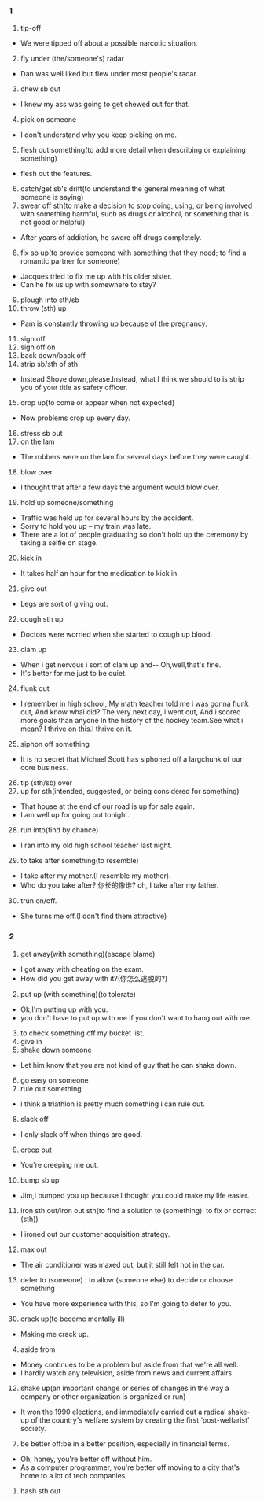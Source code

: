 ### 1
1. tip-off
- We were tipped off about a possible narcotic situation.
2. fly under (the/someone's) radar
- Dan was well liked but flew under most people's radar.
3. chew sb out
- I knew my ass was going to get chewed out for that.
4. pick on someone
- I don't understand why you keep picking on me.
5. flesh out something(to add more detail when describing or explaining something)
- flesh out the features.
6. catch/get sb's drift(to understand the general meaning of what someone is saying)
7. swear off sth(to make a decision to stop doing, using, or being involved with something harmful, such as drugs or alcohol, or something that is not good or helpful)
- After years of addiction, he swore off drugs completely.
8. fix sb up(to provide someone with something that they need;  to find a romantic partner for someone)
- Jacques tried to fix me up with his older sister.
- Can he fix us up with somewhere to stay?
9. plough into sth/sb
10. throw (sth) up
- Pam is constantly throwing up because of the pregnancy.
11. sign off
12. sign off on
13. back down/back off
14. strip sb/sth of sth
- Instead Shove down,please.Instead, what I think we should to is strip you of your title as safety officer.
15. crop up(to come or appear when not expected)
- Now problems crop up every day.
16. stress sb out
17. on the lam
- The robbers were on the lam for several days before they were caught.
18. blow over
- I thought that after a few days the argument would blow over.
19. hold up someone/something
- Traffic was held up for several hours by the accident.
- Sorry to hold you up – my train was late.
- There are a lot of people graduating so don't hold up the ceremony by taking a selfie on stage.
20. kick in
- It takes half an hour for the medication to kick in.
21. give out
- Legs are sort of giving out.
22. cough sth up
- Doctors were worried when she started to cough up blood.
23. clam up
- When i get nervous i sort of clam up and-- Oh,well,that's fine.
- It's better for me just to be quiet.
24. flunk out
- I remember in high school, My math teacher told me i was gonna flunk out, And know whai did? The very next day, i went out, And i scored more goals than anyone In the history of the hockey team.See what i mean? I thrive on this.I thrive on it.
25. siphon off something
- It is no secret that Michael Scott has siphoned off a largchunk of our core business.
26. tip (sth/sb) over
27. up for sth(intended, suggested, or being considered for something)
- That house at the end of our road is up for sale again.
- I am well up for going out tonight.
28. run into(find by chance)
- I ran into my old high school teacher last night.
29. to take after something(to resemble)
- I take after my mother.(I resemble my mother).
- Who do you take after? 你长的像谁? oh, I take after my father.
30. trun on/off.
- She turns me off.(I don't find them attractive)

### 2
1. get away(with something)(escape blame)
- I got away with cheating on the exam.
- How did you get away with it?(你怎么逃脱的?)
2. put up (with something)(to tolerate)
- Ok,I'm putting up with you.
- you don't have to put up with me if you don't want to hang out with me.
3. to check something off my bucket list.
4. give in
5. shake down someone
- Let him know that you are not kind of guy that he can shake down.
6. go easy on someone
7. rule out something
- i think a triathlon is pretty much something i can rule out.
8. slack off
- I only slack off when things are good.
9. creep out
- You're creeping me out.
10. bump sb up
- Jim,I bumped you up because I thought you could make my life easier.
11. iron sth out/iron out sth(to find a solution to (something): to fix or correct (sth))
- I ironed out our customer acquisition strategy.
12. max out
- The air conditioner was maxed out, but it still felt hot in the car.
13. defer to (someone) : to allow (someone else) to decide or choose something
- You have more experience with this, so I'm going to defer to you.



30. crack up(to become mentally ill)
- Making me crack up.
4. aside from
- Money continues to be a problem but aside from that we're all well.
- I hardly watch any television, aside from news and current affairs.
12. shake up(an important change or series of changes in the way a company or other organization is organized or run)
- It won the 1990 elections, and immediately carried out a radical shake-up of the country's welfare system by creating the first ‘post-welfarist’ society.
7. be better off:be in a better position, especially in financial terms.
- Oh, honey, you're better off without him.
- As a computer programmer, you're better off moving to a city that's home to a lot of tech companies.
1. hash sth out

